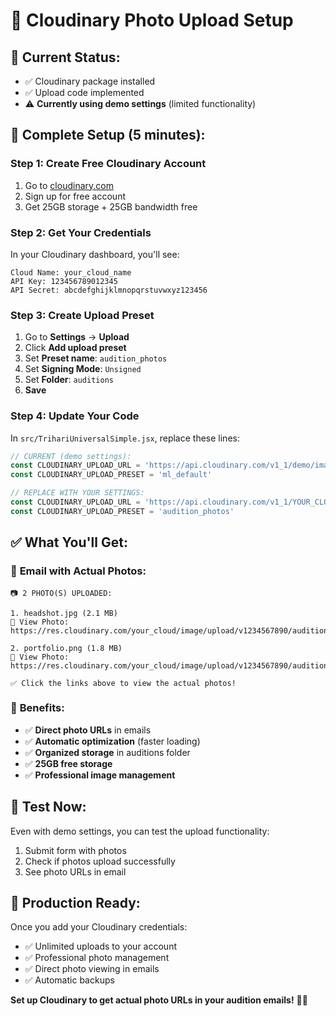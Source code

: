 # 📸 Cloudinary Photo Upload Setup

## 🎯 **Current Status:**
- ✅ Cloudinary package installed
- ✅ Upload code implemented
- ⚠️ **Currently using demo settings** (limited functionality)

## 🚀 **Complete Setup (5 minutes):**

### Step 1: Create Free Cloudinary Account
1. Go to [cloudinary.com](https://cloudinary.com)
2. Sign up for free account
3. Get 25GB storage + 25GB bandwidth free

### Step 2: Get Your Credentials
In your Cloudinary dashboard, you'll see:
```
Cloud Name: your_cloud_name
API Key: 123456789012345
API Secret: abcdefghijklmnopqrstuvwxyz123456
```

### Step 3: Create Upload Preset
1. Go to **Settings** → **Upload**
2. Click **Add upload preset**
3. Set **Preset name**: `audition_photos`
4. Set **Signing Mode**: `Unsigned`
5. Set **Folder**: `auditions`
6. **Save**

### Step 4: Update Your Code
In `src/TrihariUniversalSimple.jsx`, replace these lines:

```javascript
// CURRENT (demo settings):
const CLOUDINARY_UPLOAD_URL = 'https://api.cloudinary.com/v1_1/demo/image/upload'
const CLOUDINARY_UPLOAD_PRESET = 'ml_default'

// REPLACE WITH YOUR SETTINGS:
const CLOUDINARY_UPLOAD_URL = 'https://api.cloudinary.com/v1_1/YOUR_CLOUD_NAME/image/upload'
const CLOUDINARY_UPLOAD_PRESET = 'audition_photos'
```

## ✅ **What You'll Get:**

### 📧 **Email with Actual Photos:**
```
📷 2 PHOTO(S) UPLOADED:

1. headshot.jpg (2.1 MB)
🔗 View Photo: https://res.cloudinary.com/your_cloud/image/upload/v1234567890/auditions/headshot.jpg

2. portfolio.png (1.8 MB)
🔗 View Photo: https://res.cloudinary.com/your_cloud/image/upload/v1234567890/auditions/portfolio.png

✅ Click the links above to view the actual photos!
```

### 🎯 **Benefits:**
- ✅ **Direct photo URLs** in emails
- ✅ **Automatic optimization** (faster loading)
- ✅ **Organized storage** in auditions folder
- ✅ **25GB free storage**
- ✅ **Professional image management**

## 🧪 **Test Now:**
Even with demo settings, you can test the upload functionality:
1. Submit form with photos
2. Check if photos upload successfully
3. See photo URLs in email

## 🔧 **Production Ready:**
Once you add your Cloudinary credentials:
- ✅ Unlimited uploads to your account
- ✅ Professional photo management
- ✅ Direct photo viewing in emails
- ✅ Automatic backups

**Set up Cloudinary to get actual photo URLs in your audition emails!** 📸✨
